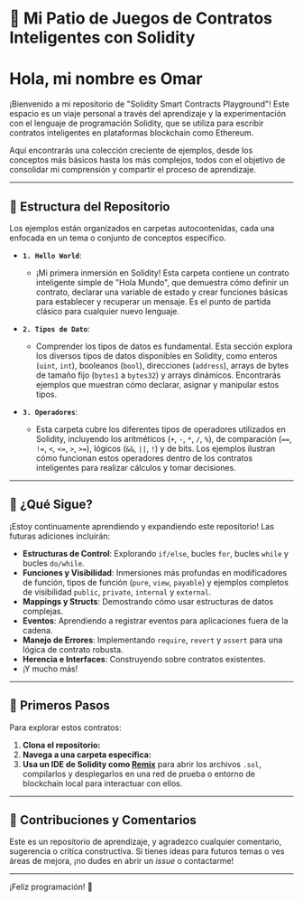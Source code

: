 # 🚀 Mi Patio de Juegos de Contratos Inteligentes con Solidity
#
# Hola, mi nombre es Omar

¡Bienvenido a mi repositorio de "Solidity Smart Contracts Playground"! Este espacio es un viaje personal a través del aprendizaje y la experimentación con el lenguaje de programación Solidity, que se utiliza para escribir contratos inteligentes en plataformas blockchain como Ethereum.

Aquí encontrarás una colección creciente de ejemplos, desde los conceptos más básicos hasta los más complejos, todos con el objetivo de consolidar mi comprensión y compartir el proceso de aprendizaje.

---

## 📂 Estructura del Repositorio

Los ejemplos están organizados en carpetas autocontenidas, cada una enfocada en un tema o conjunto de conceptos específico.

* **`1. Hello World`**:
    * ¡Mi primera inmersión en Solidity! Esta carpeta contiene un contrato inteligente simple de "Hola Mundo", que demuestra cómo definir un contrato, declarar una variable de estado y crear funciones básicas para establecer y recuperar un mensaje. Es el punto de partida clásico para cualquier nuevo lenguaje.

* **`2. Tipos de Dato`**:
    * Comprender los tipos de datos es fundamental. Esta sección explora los diversos tipos de datos disponibles en Solidity, como enteros (`uint`, `int`), booleanos (`bool`), direcciones (`address`), arrays de bytes de tamaño fijo (`bytes1` a `bytes32`) y arrays dinámicos. Encontrarás ejemplos que muestran cómo declarar, asignar y manipular estos tipos.

* **`3. Operadores`**:
    * Esta carpeta cubre los diferentes tipos de operadores utilizados en Solidity, incluyendo los aritméticos (`+`, `-`, `*`, `/`, `%`), de comparación (`==`, `!=`, `<`, `<=`, `>`, `>=`), lógicos (`&&`, `||`, `!`) y de bits. Los ejemplos ilustran cómo funcionan estos operadores dentro de los contratos inteligentes para realizar cálculos y tomar decisiones.

---

## 🔮 ¿Qué Sigue?

¡Estoy continuamente aprendiendo y expandiendo este repositorio! Las futuras adiciones incluirán:

* **Estructuras de Control**: Explorando `if/else`, bucles `for`, bucles `while` y bucles `do/while`.
* **Funciones y Visibilidad**: Inmersiones más profundas en modificadores de función, tipos de función (`pure`, `view`, `payable`) y ejemplos completos de visibilidad `public`, `private`, `internal` y `external`.
* **Mappings y Structs**: Demostrando cómo usar estructuras de datos complejas.
* **Eventos**: Aprendiendo a registrar eventos para aplicaciones fuera de la cadena.
* **Manejo de Errores**: Implementando `require`, `revert` y `assert` para una lógica de contrato robusta.
* **Herencia e Interfaces**: Construyendo sobre contratos existentes.
* ¡Y mucho más!

---

## 🌱 Primeros Pasos

Para explorar estos contratos:

1.  **Clona el repositorio:**
2.  **Navega a una carpeta específica:**
3.  **Usa un IDE de Solidity como [Remix](https://remix.ethereum.org/)** para abrir los archivos `.sol`, compilarlos y desplegarlos en una red de prueba o entorno de blockchain local para interactuar con ellos.

---

## 🤝 Contribuciones y Comentarios

Este es un repositorio de aprendizaje, y agradezco cualquier comentario, sugerencia o crítica constructiva. Si tienes ideas para futuros temas o ves áreas de mejora, ¡no dudes en abrir un *issue* o contactarme!

---

¡Feliz programación! 🚀
